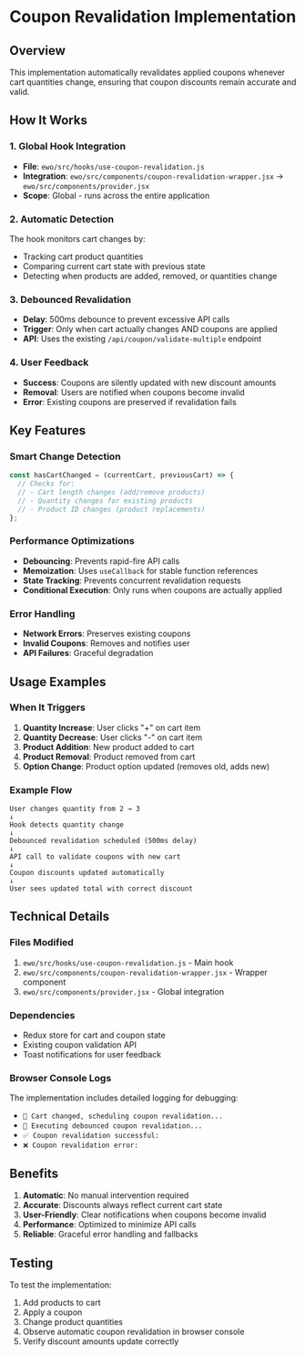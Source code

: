 # Coupon Revalidation Implementation

## Overview

This implementation automatically revalidates applied coupons whenever cart quantities change, ensuring that coupon discounts remain accurate and valid.

## How It Works

### 1. Global Hook Integration

- **File**: `ewo/src/hooks/use-coupon-revalidation.js`
- **Integration**: `ewo/src/components/coupon-revalidation-wrapper.jsx` → `ewo/src/components/provider.jsx`
- **Scope**: Global - runs across the entire application

### 2. Automatic Detection

The hook monitors cart changes by:

- Tracking cart product quantities
- Comparing current cart state with previous state
- Detecting when products are added, removed, or quantities change

### 3. Debounced Revalidation

- **Delay**: 500ms debounce to prevent excessive API calls
- **Trigger**: Only when cart actually changes AND coupons are applied
- **API**: Uses the existing `/api/coupon/validate-multiple` endpoint

### 4. User Feedback

- **Success**: Coupons are silently updated with new discount amounts
- **Removal**: Users are notified when coupons become invalid
- **Error**: Existing coupons are preserved if revalidation fails

## Key Features

### Smart Change Detection

```javascript
const hasCartChanged = (currentCart, previousCart) => {
  // Checks for:
  // - Cart length changes (add/remove products)
  // - Quantity changes for existing products
  // - Product ID changes (product replacements)
};
```

### Performance Optimizations

- **Debouncing**: Prevents rapid-fire API calls
- **Memoization**: Uses `useCallback` for stable function references
- **State Tracking**: Prevents concurrent revalidation requests
- **Conditional Execution**: Only runs when coupons are actually applied

### Error Handling

- **Network Errors**: Preserves existing coupons
- **Invalid Coupons**: Removes and notifies user
- **API Failures**: Graceful degradation

## Usage Examples

### When It Triggers

1. **Quantity Increase**: User clicks "+" on cart item
2. **Quantity Decrease**: User clicks "-" on cart item
3. **Product Addition**: New product added to cart
4. **Product Removal**: Product removed from cart
5. **Option Change**: Product option updated (removes old, adds new)

### Example Flow

```
User changes quantity from 2 → 3
↓
Hook detects quantity change
↓
Debounced revalidation scheduled (500ms delay)
↓
API call to validate coupons with new cart
↓
Coupon discounts updated automatically
↓
User sees updated total with correct discount
```

## Technical Details

### Files Modified

1. `ewo/src/hooks/use-coupon-revalidation.js` - Main hook
2. `ewo/src/components/coupon-revalidation-wrapper.jsx` - Wrapper component
3. `ewo/src/components/provider.jsx` - Global integration

### Dependencies

- Redux store for cart and coupon state
- Existing coupon validation API
- Toast notifications for user feedback

### Browser Console Logs

The implementation includes detailed logging for debugging:

- `🔄 Cart changed, scheduling coupon revalidation...`
- `🔄 Executing debounced coupon revalidation...`
- `✅ Coupon revalidation successful:`
- `❌ Coupon revalidation error:`

## Benefits

1. **Automatic**: No manual intervention required
2. **Accurate**: Discounts always reflect current cart state
3. **User-Friendly**: Clear notifications when coupons become invalid
4. **Performance**: Optimized to minimize API calls
5. **Reliable**: Graceful error handling and fallbacks

## Testing

To test the implementation:

1. Add products to cart
2. Apply a coupon
3. Change product quantities
4. Observe automatic coupon revalidation in browser console
5. Verify discount amounts update correctly
